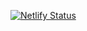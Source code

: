 [![Netlify Status](https://api.netlify.com/api/v1/badges/c92f436d-b929-44b6-b40f-a70b4d61d043/deploy-status)](https://app.netlify.com/sites/happy-franklin-359ebc/deploys)
